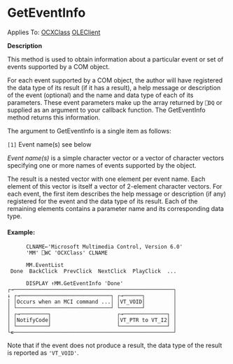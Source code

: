




<h1 class="heading"><span class="name">GetEventInfo</span></h1>

Applies To: [OCXClass](./ocxclass.md) [OLEClient](./oleclient.md)


**Description**


This method is used to obtain information about a particular event or set of events supported by a COM object.



For each event supported by a COM object, the author will have registered the data type of its result (if it has a result), a help message or description of the event (optional) and the name and data type of each of its parameters. These event parameters make up the array returned by `⎕DQ` or supplied as an argument to your callback function. The GetEventInfo method returns this information.



The argument to GetEventInfo is a single item as follows:


`[1]` Event name(s) see below



*Event name(s)* is a simple character vector or a vector of character vectors specifying one or more names of events supported by the object.


The result is a nested vector with one element per event name. Each element of this vector is itself a vector of 2-element character vectors. For each event, the first item describes the help message or description (if any) registered for the event and the data type of its result. Each of the remaining elements contains a parameter name and its corresponding data type.

#### Example:
```apl
      CLNAME←'Microsoft Multimedia Control, Version 6.0'
      'MM' ⎕WC 'OCXClass' CLNAME

      MM.EventList
 Done  BackClick  PrevClick  NextClick  PlayClick  ...

      DISPLAY ↑MM.GetEventInfo 'Done'
┌→───────────────────────────────────────────────────┐
↓ ┌→─────────────────────────────┐ ┌→──────┐         │
│ │Occurs when an MCI command ...│ │VT_VOID│         │
│ └──────────────────────────────┘ └───────┘         │
│ ┌→─────────┐                     ┌→──────────────┐ │
│ │NotifyCode│                     │VT_PTR to VT_I2│ │
│ └──────────┘                     └───────────────┘ │
└∊───────────────────────────────────────────────────┘
```


Note that if the event does not produce a result, the data type of the result is reported as `'VT_VOID'`.



